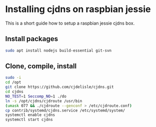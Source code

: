 # Installing cjdns on raspbian jessie

This is a short guide how to setup a raspbian jessie cjdns box.

## Install packages

```bash
sudo apt install nodejs build-essential git-svn
```

## Clone, compile, install

```bash
sudo -i
cd /opt
git clone https://github.com/cjdelisle/cjdns.git
cd cjdns
NO_TEST=1 Seccomp_NO=1 ./do
ln -s /opt/cjdns/cjdroute /usr/bin
(umask 077 && ./cjdroute --genconf > /etc/cjdroute.conf)
cp contrib/systemd/cjdns.service /etc/systemd/system/
systemctl enable cjdns
systemctl start cjdns
```
